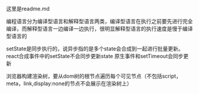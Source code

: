 这里是readme.md


编程语言分为编译型语言和解释型语言两类，编译型语言在执行之前要先进行完全编译，而解释型语言一边编译一边执行，很明显解释型语言的执行速度是慢于编译型语言的

setState是同步执行的，说异步指的是多个state会合成到一起进行批量更新。
react合成事件中的setState不会同步更新state
原生事件和setTimeout会同步更新


浏览器构建渲染树，要从dom树的根节点遍历每个可见节点（不包括script，meta，link,display:none的节点不会展示在渲染树上）

